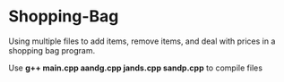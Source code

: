 # Shopping-Bag
Using multiple files to add items, remove items, and deal with prices in a shopping bag program.

Use **g++ main.cpp aandg.cpp jands.cpp sandp.cpp** to compile files
